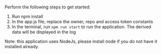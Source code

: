 Perform the following steps to get started:

1. Run npm install
2. In the app.js file, replace the owner, repo and access token constants 
3. In the terminal, run `npm run start` to run the application. The derived data will be displayed in the log

Note: this application uses NodeJs, please install node if you do not have it installed already.